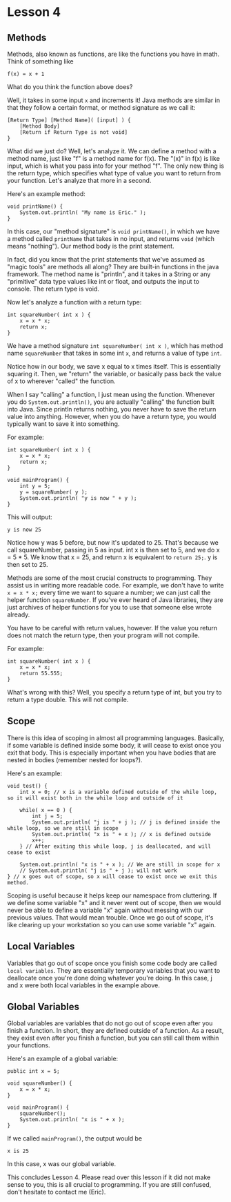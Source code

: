 # Lesson 4

## Methods ##
Methods, also known as functions, are like the functions you have in math. Think of something like
```
f(x) = x + 1
```
What do you think the function above does?

Well, it takes in some input ```x``` and increments it! Java methods are similar in that they
follow a certain format, or method signature as we call it:
```
[Return Type] [Method Name]( [input] ) {
    [Method Body]
    [Return if Return Type is not void]
}
```

What did we just do? Well, let's analyze it. We can define a method with a method name, just like "f"
is a method name for f(x). The "(x)" in f(x) is like input, which is what you pass into for your
method "f". The only new thing is the return type, which specifies what type of value you want to return
from your function. Let's analyze that more in a second.

Here's an example method:
```
void printName() {
    System.out.println( "My name is Eric." );
}
```

In this case, our "method signature" is ```void printName()```, in which we have a method called
```printName``` that takes in no input, and returns ```void``` (which means "nothing"). Our method
body is the print statement.

In fact, did you know that the print statements that we've assumed as "magic tools" are methods all
along? They are built-in functions in the java framework. The method name is "println", and it takes
in a String or any "primitive" data type values like int or float, and outputs the input to console.
The return type is void.

Now let's analyze a function with a return type:
```
int squareNumber( int x ) {
    x = x * x;
    return x;
}
```

We have a method signature ```int squareNumber( int x )```, which has method name ```squareNumber```
that takes in some int ```x```, and returns a value of type ```int```.

Notice how in our body, we save x equal to x times itself. This is essentially squaring it. Then,
we "return" the variable, or basically pass back the value of x to wherever "called" the function.

When I say "calling" a function, I just mean using the function. Whenever you do ```System.out.println()```,
you are actually "calling" the function built into Java. Since println returns nothing, you never have to
save the return value into anything. However, when you do have a return type, you would typically want
to save it into something.

For example:
```
int squareNumber( int x ) {
    x = x * x;
    return x;
}

void mainProgram() {
    int y = 5;
    y = squareNumber( y );
    System.out.println( "y is now " + y );
}
```

This will output:
```
y is now 25
```

Notice how y was 5 before, but now it's updated to 25. That's because we call squareNumber, passing in
5 as input. int x is then set to 5, and we do x = 5 * 5. We know that x = 25, and return x is
equivalent to ```return 25;```. y is then set to 25.

Methods are some of the most crucial constructs to programming. They assist us in writing more
readable code. For example, we don't have to write ```x = x * x;``` every time we want to square
a number; we can just call the helper function ```squareNumber```. If you've ever heard of Java
libraries, they are just archives of helper functions for you to use that someone else wrote already.

You have to be careful with return values, however. If the value you return does not match
the return type, then your program will not compile.

For example:
```
int squareNumber( int x ) {
    x = x * x;
    return 55.555;
}
```

What's wrong with this? Well, you specify a return type of int, but you try to return a type double.
This will not compile.

## Scope ##
There is this idea of scoping in almost all programming languages. Basically, if some variable is defined
inside some body, it will cease to exist once you exit that body. This is especially important when you
have bodies that are nested in bodies (remember nested for loops?).

Here's an example:
```
void test() {
    int x = 0; // x is a variable defined outside of the while loop, so it will exist both in the while loop and outside of it

    while( x == 0 ) {
        int j = 5;
        System.out.println( "j is " + j ); // j is defined inside the while loop, so we are still in scope
        System.out.println( "x is " + x ); // x is defined outside
        x++;
    } // After exiting this while loop, j is deallocated, and will cease to exist

    System.out.println( "x is " + x ); // We are still in scope for x
    // System.out.println( "j is " + j ); will not work
} // x goes out of scope, so x will cease to exist once we exit this method.
```

Scoping is useful because it helps keep our namespace from cluttering. If we define some variable "x"
and it never went out of scope, then we would never be able to define a variable "x" again without
messing with our previous values. That would mean trouble. Once we go out of scope, it's like
clearing up your workstation so you can use some variable "x" again.

## Local Variables ##
Variables that go out of scope once you finish some code body are called ```local variables```. They
are essentially temporary variables that you want to deallocate once you're done doing whatever
you're doing. In this case, j and x were both local variables in the example above.

## Global Variables ##
Global variables are variables that do not go out of scope even after you finish a function. In short,
they are defined outside of a function. As a result, they exist even after you finish a function, but
you can still call them within your functions.

Here's an example of a global variable:
```
public int x = 5;

void squareNumber() {
    x = x * x;
}

void mainProgram() {
    squareNumber();
    System.out.println( "x is " + x );
}
```

If we called ```mainProgram()```, the output would be
```
x is 25
```

In this case, x was our global variable.

This concludes Lesson 4. Please read over this lesson if it did not make sense to you, this is all
crucial to programming. If you are still confused, don't hesitate to contact me (Eric).